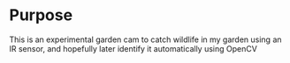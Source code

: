 # Purpose
This is an experimental garden cam to catch wildlife in my garden using an IR sensor, and hopefully later identify it
automatically using OpenCV